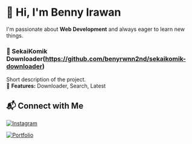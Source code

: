 # 👋 Hi, I'm Benny Irawan

I'm passionate about **Web Development** and always eager to learn new things.  

### 🎨 SekaiKomik Downloader(https://github.com/benyrwnn2nd/sekaikomik-downloader)  
Short description of the project.  
🔹 **Features:** Downloader, Search, Latest 

## 📬 Connect with Me  
[![Instagram](https://img.shields.io/badge/instagram-red?style=flat&logo=instagram)](https://instagram.com/benyrwnn) 

[![Portfolio](https://img.shields.io/badge/Website-blue?style=flat&logo=web)](https://benyrwnn2nd.github.io)
